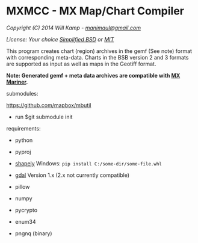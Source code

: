 MXMCC - MX Map/Chart Compiler
===

*Copyright (C) 2014 Will Kamp - manimaul@gmail.com*

*License: Your choice [Simplified BSD](http://opensource.org/licenses/BSD-3-Clause) or [MIT](http://opensource.org/licenses/mit-license.html)*

This program creates chart (region) archives in the gemf (See note) format with corresponding meta-data.
Charts in the BSB version 2 and 3 formats are supported as input as well as maps in the Geotiff format.

**Note: Generated gemf + meta data archives are compatible with [MX Mariner](http://mxmariner.com/).**

submodules:

https://github.com/mapbox/mbutil

* run $git submodule init

requirements:

* python

* pyproj

* [shapely](http://www.lfd.uci.edu/~gohlke/pythonlibs/#shapely)
Windows: `pip install C:/some-dir/some-file.whl`

* [gdal](http://www.lfd.uci.edu/~gohlke/pythonlibs/#gdal)
Version 1.x (2.x not currently compatible)

* pillow

* numpy

* pycrypto

* enum34

* pngnq (binary)


